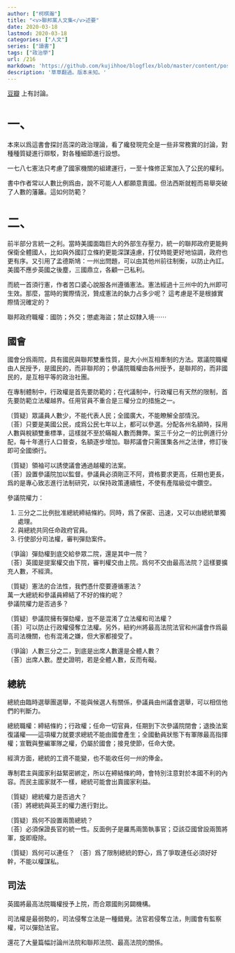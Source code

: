 ```yaml
---
author: ["柯棋瀚"]
title: "<v>聯邦黨人文集</v>述要"
date: 2020-03-18
lastmod: 2020-03-18
categories: ["人文"]
series: ["讀書"]
tags: ["政治學"]
url: /216
markdown: 'https://github.com/kujihhoe/blogflex/blob/master/content/post/216聯邦黨人.md'
description: '草草翻過。版本未知。'
---
```


[豆瓣](https://book.douban.com/subject/1048930/) 上有討論。

# 一、

本來以爲這書會探討高深的政治理論，看了纔發現完全是一些非常務實的討論，對種種質疑進行辯駁，對各種細節進行設想。

一七八七憲法只考慮了國家機關的組建運行，一至十條修正案加入了公民的權利。

書中作者常以人數比例爲由，說不可能人人都願意賣國。但法西斯就輕而易舉突破了人數的藩籬。這如何防範？

# 二、

前半部分言統一之利。當時美國面臨巨大的外部生存壓力，統一的聯邦政府更能夠保衛全體國人，比如與外國訂立條約更能深謀遠慮，打仗時能更好地協調，政府也更有序。又引用了孟德斯鳩：一州出問題，可以由其他州前往制衡，以防止內訌。美國不應步英國之後塵，三國鼎立，各顧一己私利。

而統一首須行憲，作者苦口婆心說服各州遵循憲法。憲法經過十三州中的九州即可生效。那麼，當時的實際情況，贊成憲法的埶力占多少呢？ 這考慮是不是根據實際情況確定的？

聯邦政府職權：國防；外交；懲處海盜；禁止奴隸入境⋯⋯

## 國會

國會分爲兩院，具有國民與聯邦雙重性質，是大小州互相牽制的方法。眾議院職權由人民授予，是國民的，而非聯邦的；參議院職權由各州授予，是聯邦的，而非國民的，是互相平等的政治社團。

在專制體制中，行政權是首先要防範的；在代議制中，行政權已有天然的限制，首先要防範立法權越界。任用官員不重合是三權分立的措施之一。

〔質疑〕眾議員人數少，不能代表人民；全國廣大，不能瞭解全部情況。     
〔荅〕只要是美國公民，成爲公民七年以上，都可以參選。分配各州名額時，採用人數與稅額雙重標準，這樣就不至於瞞報人數而舞弊。案三千分之一的比例進行分配，每十年進行人口普查，名額逐步增加。聯邦議會只需匯集各州之法律，修訂後即可全國頒行。

〔質疑〕領袖可以誘使議會通過越權的法案。   
〔荅〕設置參議院加以監督。參議員必須剛正不阿，資格要求更高，任期也更長，爲的是專心致志進行法制研究，以保持政策連續性，不使有產階級從中鑽空。

參議院權力：

1. 三分之二比例批准總統締結條約。同時，爲了保密、迅速，又可以由總統單獨處理。
2. 與總統共同任命政府官員。
3. 行使部分司法權，審判彈劾案件。

〔爭論〕彈劾權到底交給參眾二院，還是其中一院？   
〔荅〕英國是提案權交由下院，審判權交由上院。爲何不交由最高法院？這樣要擴充人數，不經濟。

〔質疑〕憲法的合法性，我們憑什麼要遵循憲法？    
萬一大總統和參議員締結了不好的條約呢？      
參議院權力是否過多？

〔質疑〕參議院擁有彈劾權，豈不是混淆了立法權和司法權？   
〔荅〕可以防止行政權侵奪立法權。另外，紐約州將最高法院法官和州議會作爲最高司法機關，也有混淆之嫌，但大家都接受了。

〔爭論〕人數三分之二，到底是出席人數還是全體人數？    
〔荅〕出席人數。歷史證明，若是全體人數，反而有礙。

## 總統

總統由臨時選舉團選舉，不能與候選人有關係，參議員由州議會選舉，可以相信他們的判斷力。

總統職權：締結條約；行政權；任命一切官員，任期到下次參議院閉會；退換法案復議權——這項權力就要求總統不能由國會產生；全國動員狀態下有軍隊最高指揮權；宣戰與整編軍隊之權，仍屬於國會；接見使節，任命大使。

經濟方面，總統的工資不能變，也不能收任何一州的俸金。

專制君主與國家利益緊密綁定，所以在締結條約時，會特別注意對於本國不利的內容。而民主國家就不一樣，總統可能會出賣國家利益。

〔質疑〕總統權力是否過大？   
〔荅〕將總統與英王的權力進行對比。

〔質疑〕爲何不設置兩箇總統？   
〔荅〕必須保證長官的統一性。反面例子是羅馬兩箇執事官；亞該亞國曾設兩箇將軍，旋即廢除。

〔質疑〕爲何可以連任？
〔荅〕爲了限制總統的野心，爲了爭取連任必須好好幹，不能以權謀私。

## 司法

英國將最高法院職權授予上院，而合眾國則另闢機構。

司法權是最弱勢的，司法侵奪立法是一種錯覺。法官若侵奪立法，則國會有監察權，可以彈劾法官。

還花了大量篇幅討論州法院和聯邦法院、最高法院的關係。
